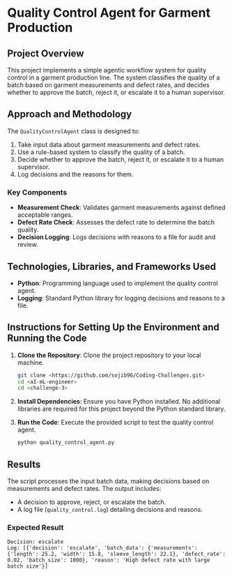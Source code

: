 # Quality Control Agent for Garment Production

## Project Overview

This project implements a simple agentic workflow system for quality control in a garment production line. The system classifies the quality of a batch based on garment measurements and defect rates, and decides whether to approve the batch, reject it, or escalate it to a human supervisor.

## Approach and Methodology

The `QualityControlAgent` class is designed to:
1. Take input data about garment measurements and defect rates.
2. Use a rule-based system to classify the quality of a batch.
3. Decide whether to approve the batch, reject it, or escalate it to a human supervisor.
4. Log decisions and the reasons for them.

### Key Components
- **Measurement Check**: Validates garment measurements against defined acceptable ranges.
- **Defect Rate Check**: Assesses the defect rate to determine the batch quality.
- **Decision Logging**: Logs decisions with reasons to a file for audit and review.

## Technologies, Libraries, and Frameworks Used

- **Python**: Programming language used to implement the quality control agent.
- **Logging**: Standard Python library for logging decisions and reasons to a file.

## Instructions for Setting Up the Environment and Running the Code

1. **Clone the Repository**: Clone the project repository to your local machine.
    ```bash
    git clone <https://github.com/sojib96/Coding-Challenges.git>
    cd <aI-mL-engineer>
    cd <challenge-3>
    ```

2. **Install Dependencies**: Ensure you have Python installed. No additional libraries are required for this project beyond the Python standard library.

3. **Run the Code**: Execute the provided script to test the quality control agent.
    ```bash
    python quality_control_agent.py
    ```

## Results

The script processes the input batch data, making decisions based on measurements and defect rates. The output includes:
- A decision to approve, reject, or escalate the batch.
- A log file (`quality_control.log`) detailing decisions and reasons.

### Expected Result
```plaintext
Decision: escalate
Log: [{'decision': 'escalate', 'batch_data': {'measurements': {'length': 25.2, 'width': 15.8, 'sleeve_length': 22.1}, 'defect_rate': 0.02, 'batch_size': 1000}, 'reason': 'High defect rate with large batch size'}]
